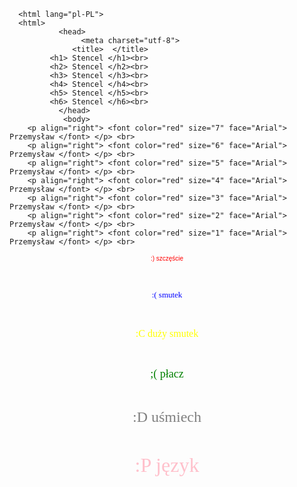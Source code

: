 <!DOCTYPE html>
      <html lang="pl-PL">
      <html>
               <head>
                    <meta charset="utf-8">
                  <title>  </title>
             <h1> Stencel </h1><br>
             <h2> Stencel </h2><br>
             <h3> Stencel </h3><br>
             <h4> Stencel </h4><br>
             <h5> Stencel </h5><br>
             <h6> Stencel </h6><br>
               </head>
                <body>
        <p align="right"> <font color="red" size="7" face="Arial"> Przemysław </font> </p> <br>
        <p align="right"> <font color="red" size="6" face="Arial"> Przemysław </font> </p> <br>
        <p align="right"> <font color="red" size="5" face="Arial"> Przemysław </font> </p> <br>
        <p align="right"> <font color="red" size="4" face="Arial"> Przemysław </font> </p> <br>
        <p align="right"> <font color="red" size="3" face="Arial"> Przemysław </font> </p> <br>
        <p align="right"> <font color="red" size="2" face="Arial"> Przemysław </font> </p> <br>
        <p align="right"> <font color="red" size="1" face="Arial"> Przemysław </font> </p> <br>
<p align="middle"> <font color="red" size="1" face="Arial"> :) szczęście </font> </p> <br>
<p align="middle"> <font color="blue" size="2" face="Times New Roman"> :( smutek </font> </p> <br>
<p align="middle"> <font color="yellow" size="3" face="Counter New"> :C duży smutek </font> </p> <br>
<p align="middle"> <font color="green" size="4" face="Verdana"> ;( płacz </font> </p> <br>
<p align="middle"> <font color="gray" size="5" face="Modern"> :D uśmiech </font> </p> <br>
<p align="middle"> <font color="pink" size="6" face="Lucida Sans"> :P język </font> </p> <br>
</body>
 </html>
